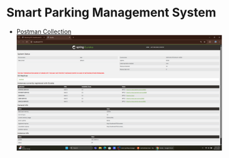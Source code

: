 # Smart Parking Management System
- [Postman Collection](./SPMS_Collection.postman_collection.json)
![Eureka-Dashboard](./screenshot/eureka-server.png)
